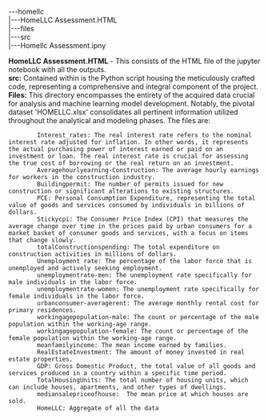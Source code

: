 ---homellc<br>
      |---HomeLLC Assessment.HTML<br>
      |---files<br>
      |---src<br>
            |---Homellc Assessment.ipny<br>
            

**HomeLLC Assessment.HTML** - This consists of the HTML file of the jupyter notebook with all the outputs.<br>
**src:** Contained within is the Python script housing the meticulously crafted code, representing a comprehensive and integral component of the project.<br>
**Files:** This directory encompasses the entirety of the acquired data crucial for analysis and machine learning model development. Notably, the pivotal dataset 'HOMELLC.xlsx' consolidates all pertinent information utilized throughout the analytical and modeling phases.
The files are:<br>

            Interest_rates: The real interest rate refers to the nominal interest rate adjusted for inflation. In other words, it represents the actual purchasing power of interest earned or paid on an investment or loan. The real interest rate is crucial for assessing the true cost of borrowing or the real return on an investment.
            Averagehourlyearning-Construction: The average hourly earnings for workers in the construction industry.
            Buildingpermit: The number of permits issued for new construction or significant alterations to existing structures.
            PCE: Personal Consumption Expenditure, representing the total value of goods and services consumed by individuals in billions of dollars.
            Stickycpi: The Consumer Price Index (CPI) that measures the average change over time in the prices paid by urban consumers for a market basket of consumer goods and services, with a focus on items that change slowly.
            totalConstructionspending: The total expenditure on construction activities in millions of dollars.
            Unemployment rate: The percentage of the labor force that is unemployed and actively seeking employment.
            unemploymentrate-men: The unemployment rate specifically for male individuals in the labor force.
            unemploymentrate-women: The unemployment rate specifically for female individuals in the labor force.
            urbanconsumer-averagerent: The average monthly rental cost for primary residences.
            workingagepopulation-male: The count or percentage of the male population within the working-age range.
            workingagepopulation-female: The count or percentage of the female population within the working-age range.
            meanfamilyincome: The mean income earned by families.
            RealEstateInvestment: The amount of money invested in real estate properties.
            GDP: Gross Domestic Product, the total value of all goods and services produced in a country within a specific time period.
            TotalHousingUnits: The total number of housing units, which can include houses, apartments, and other types of dwellings.
            mediansalepriceofhouse:  The mean price at which houses are sold.
            HomeLLC: Aggregate of all the data
